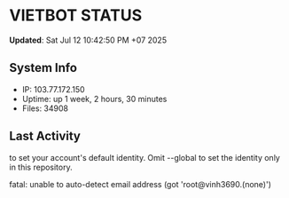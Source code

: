# VIETBOT STATUS
**Updated**: Sat Jul 12 10:42:50 PM +07 2025

## System Info
- IP: 103.77.172.150
- Uptime: up 1 week, 2 hours, 30 minutes
- Files: 34908

## Last Activity

to set your account's default identity.
Omit --global to set the identity only in this repository.

fatal: unable to auto-detect email address (got 'root@vinh3690.(none)')
